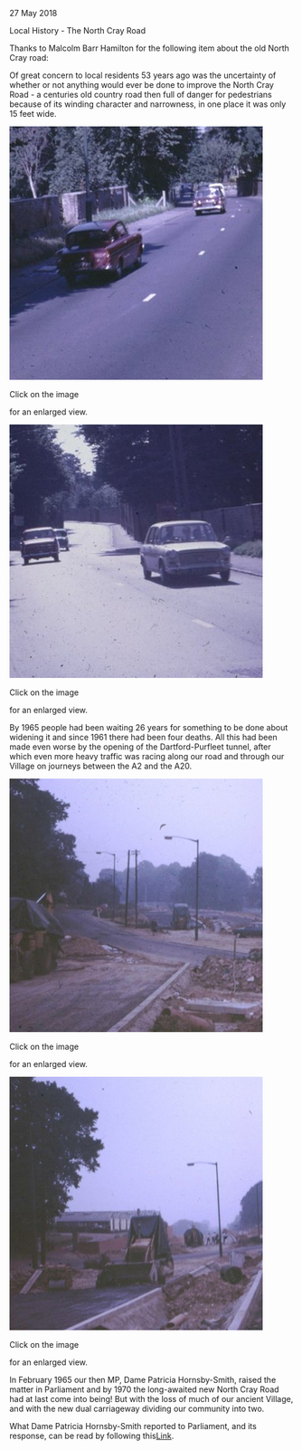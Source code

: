 27 May 2018

Local History - The North Cray Road

Thanks to Malcolm Barr Hamilton for the following item about the old North Cray road:

Of great concern to local residents 53 years ago was the uncertainty of whether or not anything would ever be done to improve the North Cray Road - a centuries old country road then full of danger for pedestrians because of its winding character and narrowness, in one place it was only 15 feet wide.

[](http://www.northcrayresidents.org.uk/image/ncrayroad/ncr1.jpg)

![Image](images/nm0496_1.jpg)

Click on the image

for an enlarged view.

[](http://www.northcrayresidents.org.uk/image/ncrayroad/ncr2.jpg)

![Image](images/nm0496_2.jpg)

Click on the image

for an enlarged view.

By 1965 people had been waiting 26 years for something to be done about widening it and since 1961 there had been four deaths. All this had been made even worse by the opening of the Dartford-Purfleet tunnel, after which even more heavy traffic was racing along our road and through our Village on journeys between the A2 and the A20.

[](http://www.northcrayresidents.org.uk/image/ncrayroad/ncr3.jpg)

![Image](images/nm0496_3.jpg)

Click on the image

for an enlarged view.

[](http://www.northcrayresidents.org.uk/image/ncrayroad/ncr4.jpg)

![Image](images/nm0496_4.jpg)

Click on the image

for an enlarged view.

In February 1965 our then MP, Dame Patricia Hornsby-Smith, raised the matter in Parliament and by 1970 the long-awaited new North Cray Road had at last come into being! But with the loss of much of our ancient Village, and with the new dual carriageway dividing our community into two.

What Dame Patricia Hornsby-Smith reported to Parliament, and its response, can be read by following this[Link](https://api.parliament.uk/historic-hansard/commons/1965/feb/17/north-cray-road-sidcup).
